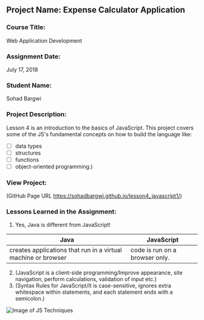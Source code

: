 ## Project Name:  Expense Calculator Application 

### Course Title:
Web Application Development 

### Assignment Date:  
July 17, 2018

### Student Name:  
Sohad Bargwi

### Project Description:
Lesson 4 is an introduction to the basics of JavaScript.  This project covers some of the JS's fundamental concepts on how to build the language like:
- [ ] data types
- [ ] structures
- [ ] functions
- [ ] object-oriented programming.)

### View Project:
(GitHub Page URL https://sohadbargwi.github.io/lesson4_javascript1/)

### Lessons Learned in the Assignment:
1. Yes, Java is different from JavaScript!  

Java | JavaScript 
------------ | -------------
creates applications that run in a virtual machine or browser | code is run on a browser only.


2. (JavaScript is a client-side programming/Improve appearance, site navigation, perform calculations, validation of input etc.)
3. (Syntax Rules for JavaScript/It is case-sensitive,  ignores extra whitespace within statements, and each statement ends with a semicolon.)



![Image of JS Techniques](https://cdn-images-1.medium.com/max/2000/1*OF0xEMkWBv-69zvmNs6RDQ.gif)